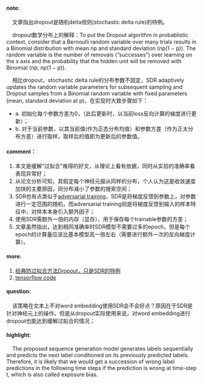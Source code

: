 #### note:

&nbsp;&nbsp;&nbsp;&nbsp;文章指出dropout是随机delta规则(stochastic delta rule)的特例。

&nbsp;&nbsp;&nbsp;&nbsp;dropout数学分布上的解释：To put the Dropout algorithm in probablistic context, consider that a Bernoulli random variable over many trials results in a Binomial distribution with mean np and standard deviation (np(1 − p)). The random variable is the number of removals (“successes”) over learning on the x axis and the probability that the hidden unit will be removed with Binomial (np, np(1 − p)).

&nbsp;&nbsp;&nbsp;&nbsp;相比dropout，stochastic delta rule的分布参数不固定，SDR adaptively updates the random variable parameters for subsequent sampling and Dropout samples from a Binomial random variable with fixed parameters (mean, standard deviation at p)，在实现时大致步骤如下：
  + a. 初始化每个参数方差为0，（此后更新时，以当前loss反向计算的梯度进行更新）；
  + b. 对于当前参数，以其当前值(作为正态分布均值）和参数方差（作为正太分布方差）进行取样，取样后的值即为更新后的参数值。

#### comment：
  1. 本文是缓解“过拟合”难得的好文，从理论上看有依据，同时从实验的准确率看表现异常好；
  2. 从论文分析可知，其假定每个神经元服从同样的分布，个人认为这是收敛速度加快的主要原因，同分布减小了参数的搜索空间；
  3. SDR也有点类似于[adversarial training](https://github.com/xwzhong/papernote/blob/master/regularization/Explaining%20and%20Harnessing%20Adversarial%20Examples.md)，SDR是将梯度反馈到参数上，对参数进行一定范围的随机，而adversarial training则是将梯度反馈到输入的样本特征中，对样本本身引入额外因子；
  4. 使用SDR需额外一倍的内存（显存），用于保存每个trainable参数的方差；
  5. 文章虽然指出，达到相同准确率时SDR模型不需要过多的epoch，但是每个epoch的计算量应该比基本模型高一倍左右（需要进行额外一次的反向梯度计算）。

#### more:
  1. [经典防过拟合方法Dropout，只是SDR的特例](https://zhuanlan.zhihu.com/p/43083693)
  2. [tensorflow code](https://github.com/noahfl/densenet-sdr)

#### question:
&nbsp;&nbsp;&nbsp;&nbsp;该策略在文本上不对word embedding使用SDR会不会好点？原因在于SDR是针对神经元上的操作。但是从dropout实际使用来说，对word embedding进行dropout也能达到缓解过拟合的情况；

#### highlight:
&nbsp;&nbsp;&nbsp;&nbsp;The proposed sequence generation model generates labels sequentially and predicts the next label conditioned on its previously predicted labels. Therefore, it is likely that we would get a succession of wrong label predictions in the following time steps if the prediction is wrong at time-step t, which is also called exposure bias.
